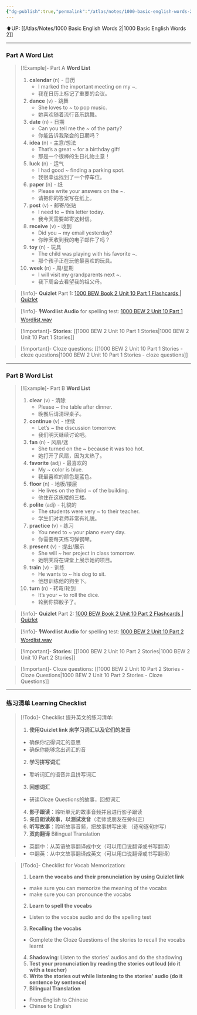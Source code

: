 ```yaml
---
{"dg-publish":true,"permalink":"/atlas/notes/1000-basic-english-words-2-unit-10/"}
---
```


⬆️UP: [[Atlas/Notes/1000 Basic English Words 2\|1000 Basic English Words 2]]

---
### Part A Word List

> [!Example]- Part A **Word List**
> 1. **calendar** (n) - 日历
>     - I marked the important meeting on my ~.
>     - 我在日历上标记了重要的会议。
> 2. **dance** (v) - 跳舞
>     - She loves to ~ to pop music.
>     - 她喜欢随着流行音乐跳舞。
> 3. **date** (n) - 日期
>     - Can you tell me the ~ of the party?
>     - 你能告诉我聚会的日期吗？
> 4. **idea** (n) - 主意/想法
>     - That’s a great ~ for a birthday gift!
>     - 那是一个很棒的生日礼物主意！
> 5. **luck** (n) - 运气
>     - I had good ~ finding a parking spot.
>     - 我很幸运找到了一个停车位。
> 6. **paper** (n) - 纸
>     - Please write your answers on the ~.
>     - 请把你的答案写在纸上。
> 7. **post** (v) - 邮寄/张贴
>     - I need to ~ this letter today.
>     - 我今天需要邮寄这封信。
> 8. **receive** (v) - 收到
>     - Did you ~ my email yesterday?
>     - 你昨天收到我的电子邮件了吗？
> 9. **toy** (n) - 玩具
>     - The child was playing with his favorite ~.
>     - 那个孩子正在玩他最喜欢的玩具。
> 10. **week** (n) - 周/星期
>     - I will visit my grandparents next ~.
>     - 我下周会去看望我的祖父母。

> [!info]- **Quizlet** Part 1: [1000 BEW Book 2 Unit 10 Part 1 Flashcards | Quizlet](https://quizlet.com/my/1060401991/1000-bew-book-2-unit-10-part-1-flash-cards/?i=1vbzw5&x=1jqt)

> [!info]- 🎙️**Wordlist Audio** for spelling test: [1000 BEW 2 Unit 10 Part 1 Wordlist.wav]()

> [!important]- **Stories**: [[1000 BEW 2 Unit 10 Part 1 Stories\|1000 BEW 2 Unit 10 Part 1 Stories]]

> [!important]- Cloze questions: [[1000 BEW 2 Unit 10 Part 1 Stories - cloze questions\|1000 BEW 2 Unit 10 Part 1 Stories - cloze questions]]

---
### Part B Word List

> [!Example]- Part B **Word List**
> 1. **clear** (v) - 清除
>     - Please ~ the table after dinner.
>     - 晚餐后请清理桌子。
> 2. **continue** (v) - 继续
>     - Let’s ~ the discussion tomorrow.
>     - 我们明天继续讨论吧。
> 3. **fan** (n) - 风扇/迷
>     - She turned on the ~ because it was too hot.
>     - 她打开了风扇，因为太热了。
> 4. **favorite** (adj) - 最喜欢的
>     - My ~ color is blue.
>     - 我最喜欢的颜色是蓝色。
> 5. **floor** (n) - 地板/楼层
>     - He lives on the third ~ of the building.
>     - 他住在这栋楼的三楼。
> 6. **polite** (adj) - 礼貌的
>     - The students were very ~ to their teacher.
>     - 学生们对老师非常有礼貌。
> 7. **practice** (v) - 练习
>     - You need to ~ your piano every day.
>     - 你需要每天练习弹钢琴。
> 8. **present** (v) - 提出/展示
>     - She will ~ her project in class tomorrow.
>     - 她明天将在课堂上展示她的项目。
> 9. **train** (v) - 训练
>     - He wants to ~ his dog to sit.
>     - 他想训练他的狗坐下。
> 10. **turn** (n) - 转弯/轮到
>     - It’s your ~ to roll the dice.
>     - 轮到你掷骰子了。

> [!info]- **Quizlet** Part 2: [1000 BEW Book 2 Unit 10 Part 2 Flashcards | Quizlet](https://quizlet.com/my/1060402395/1000-bew-book-2-unit-10-part-2-flash-cards/?i=1vbzw5&x=1jqt)

> [!info]- 🎙️**Wordlist Audio** for spelling test: [1000 BEW 2 Unit 10 Part 2 Wordlist.wav]()

> [!important]- **Stories**: [[1000 BEW 2 Unit 10 Part 2 Stories\|1000 BEW 2 Unit 10 Part 2 Stories]]

> [!important]- Cloze questions: [[1000 BEW 2 Unit 10 Part 2 Stories - Cloze Questions\|1000 BEW 2 Unit 10 Part 2 Stories - Cloze Questions]]


---- 
### 练习清单 Learning Checklist

> [!Todo]- Checklist 提升英文的练习清单:
> 1. **使用Quizlet link 来学习词汇以及它们的发音** 
>	- 确保你记得词汇的意思 
>	- 确保你能够念出词汇的音 
> 2. **学习拼写词汇** 
>	- 聆听词汇的语音并且拼写词汇 
> 3. **回想词汇**
>	- 研读Cloze Questions的故事，回想词汇 
> 4. **影子跟读**：聆听单元的故事音频并且进行影子跟读 
> 5. **亲自朗读故事，以测试发音**（老师或朋友在旁纠正）
> 6. **听写故事**：聆听故事音频，把故事拼写出来 （逐句逐句拼写）
> 7. **双向翻译** Bilingual Translation 
>	- 英翻中：从英语故事翻译成中文（可以用口说翻译或书写翻译）
>	- 中翻英：从中文故事翻译成英文（可以用口说翻译或书写翻译）

> [!Todo]- Checklist for Vocab Memorization:
> 
> 1. **Learn the vocabs and their pronunciation by using Quizlet link**
>	- make sure you can memorize the meaning of the vocabs
>	- make sure you can pronounce the vocabs
> 2. **Learn to spell the vocabs**
>	- Listen to the vocabs audio and do the spelling test
> 3. **Recalling the vocabs**
>	- Complete the Cloze Questions of the stories to recall the vocabs learnt
> 4. **Shadowing**: Listen to the stories' audios and do the shadowing
> 5. **Test your pronunciation by reading the stories out loud (do it with a teacher)**
> 6. **Write the stories out while listening to the stories' audio (do it sentence by sentence)**
> 7. **Bilingual Translation** 
> 	- From English to Chinese
> 	- Chinse to English

